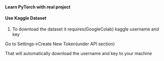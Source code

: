 #### Learn PyTorch with real project

#### Use Kaggle Dataset

1. To download the dataset it requires(GoogleColab) kaggle username and key

Go to
Settings->Create New Token(under API section)

That will automatically download the username and key to your machine


